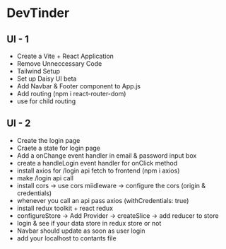 # DevTinder


## UI - 1
- Create a Vite + React Application
- Remove Unneccessary Code
- Tailwind Setup
- Set up Daisy UI beta
- Add Navbar & Footer component to App.js
- Add routing (npm i react-router-dom)
- use <Outlet /> for child routing

## UI - 2
- Create the login page
- Craete a state for login page
- Add a onChange event handler in email & password input box
- create a handleLogin event handler for onClick method
- install axios for /login api fetch to frontend (npm i axios)
- make /login api call
- install cors -> use cors miidleware -> configure the cors (origin & credentials)
- whenever you call an api pass axios (withCredentials: true)
- install redux toolkit + react redux
- configureStore -> Add Provider -> createSlice -> add reducer to store
- login & see if your data store in redux store or not
- Navbar should update as soon as user login
- add your localhost to contants file